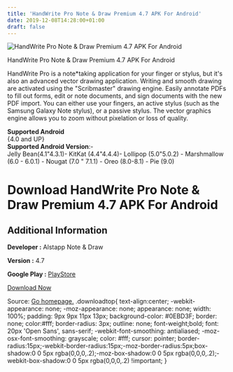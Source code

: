 ```yaml
---
title: 'HandWrite Pro Note & Draw Premium 4.7 APK For Android'
date: 2019-12-08T14:28:00+01:00
draft: false
---
```


![HandWrite Pro Note & Draw Premium 4.7 APK For Android](https://i0.wp.com/apkhome.net/wp-content/uploads/2019/12/HandWrite-Pro-Note-Draw-Premium-4.7.png "HandWrite Pro Note & Draw Premium 4.7 APK For Android")

  

HandWrite Pro Note & Draw Premium 4.7 APK For Android

HandWrite Pro is a note\*taking application for your finger or stylus, but it's also an advanced vector drawing application. Writing and smooth drawing are activated using the "Scribmaster" drawing engine. Easily annotate PDFs to fill out forms, edit or note documents, and sign documents with the new PDF import. You can either use your fingers, an active stylus (such as the Samsung Galaxy Note stylus), or a passive stylus. The vector graphics engine allows you to zoom without pixelation or loss of quality.

**Supported Android**  
{4.0 and UP}  
**Supported Android Version**:-  
Jelly Bean(4.1"4.3.1)- KitKat (4.4"4.4.4)- Lollipop (5.0"5.0.2) - Marshmallow (6.0 - 6.0.1) - Nougat (7.0 " 7.1.1) - Oreo (8.0-8.1) - Pie (9.0)

Download HandWrite Pro Note & Draw Premium 4.7 APK For Android
==============================================================

Additional Information
----------------------

**Developer :** Alstapp Note & Draw

**Version :** 4.7

**Google Play :** [PlayStore](https://play.google.com/store/apps/details?id=net.thoster.handwrite)

  

[Download Now](https://store4app.co/post/handwrite-pro-note-amp-draw-premium-4-7-apk-for-android_1575811455)

  
Source: [Go homepage.](https://store4app.co/post/handwrite-pro-note-amp-draw-premium-4-7-apk-for-android_1575811455) .downloadtop{ text-align:center; -webkit-appearance: none; -moz-appearance: none; appearance: none; width: 100%; padding: 9px 9px 11px 13px; background-color: #0EBD3F; border: none; color:#fff; border-radius: 3px; outline: none; font-weight;bold; font: 20px 'Open Sans', sans-serif; -webkit-font-smoothing: antialiased; -moz-osx-font-smoothing: grayscale; color: #fff; cursor: pointer; border-radius:15px;-webkit-border-radius:15px;-moz-border-radius:5px;box-shadow:0 0 5px rgba(0,0,0,.2);-moz-box-shadow:0 0 5px rgba(0,0,0,.2);-webkit-box-shadow:0 0 5px rgba(0,0,0,.2) !important; }